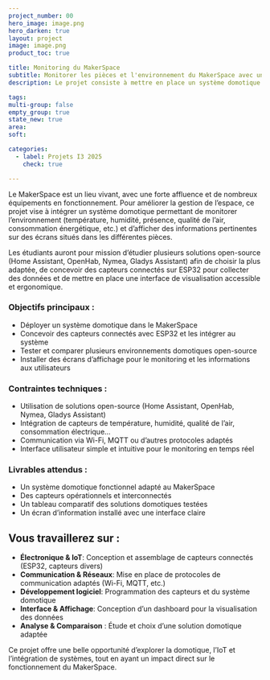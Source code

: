 ```yaml
---
project_number: 00
hero_image: image.png
hero_darken: true
layout: project
image: image.png
product_toc: true

title: Monitoring du MakerSpace
subtitle: Monitorer les pièces et l'environnement du MakerSpace avec un système Domotique
description: Le projet consiste à mettre en place un système domotique pour surveiller et afficher en temps réel l’état des différentes pièces du MakerSpace. Il s’agira de concevoir des capteurs connectés via ESP32, d’explorer des solutions domotiques open-source et de déployer des écrans d’information et de monitoring pour une gestion optimisée du lieu.

tags: 
multi-group: false
empty_group: true
state_new: true
area: 
soft:

categories:
  - label: Projets I3 2025
    check: true

---
```


Le MakerSpace est un lieu vivant, avec une forte affluence et de nombreux équipements en fonctionnement. Pour améliorer la gestion de l’espace, ce projet vise à intégrer un système domotique permettant de monitorer l’environnement (température, humidité, présence, qualité de l’air, consommation énergétique, etc.) et d’afficher des informations pertinentes sur des écrans situés dans les différentes pièces.

Les étudiants auront pour mission d’étudier plusieurs solutions open-source (Home Assistant, OpenHab, Nymea, Gladys Assistant) afin de choisir la plus adaptée, de concevoir des capteurs connectés sur ESP32 pour collecter des données et de mettre en place une interface de visualisation accessible et ergonomique.

### Objectifs principaux :
- Déployer un système domotique dans le MakerSpace
- Concevoir des capteurs connectés avec ESP32 et les intégrer au système
- Tester et comparer plusieurs environnements domotiques open-source
- Installer des écrans d’affichage pour le monitoring et les informations aux utilisateurs

### Contraintes techniques :
- Utilisation de solutions open-source (Home Assistant, OpenHab, Nymea, Gladys Assistant)
- Intégration de capteurs de température, humidité, qualité de l’air, consommation électrique…
- Communication via Wi-Fi, MQTT ou d’autres protocoles adaptés
- Interface utilisateur simple et intuitive pour le monitoring en temps réel

### Livrables attendus :
- Un système domotique fonctionnel adapté au MakerSpace
- Des capteurs opérationnels et interconnectés
- Un tableau comparatif des solutions domotiques testées
- Un écran d’information installé avec une interface claire

## Vous travaillerez sur : 
- **Électronique & IoT**: Conception et assemblage de capteurs connectés (ESP32, capteurs divers)
- **Communication & Réseaux**: Mise en place de protocoles de communication adaptés (Wi-Fi, MQTT, etc.)
- **Développement logiciel**: Programmation des capteurs et du système domotique
- **Interface & Affichage**: Conception d’un dashboard pour la visualisation des données
- **Analyse & Comparaison** : Étude et choix d’une solution domotique adaptée

Ce projet offre une belle opportunité d’explorer la domotique, l’IoT et l’intégration de systèmes, tout en ayant un impact direct sur le fonctionnement du MakerSpace.